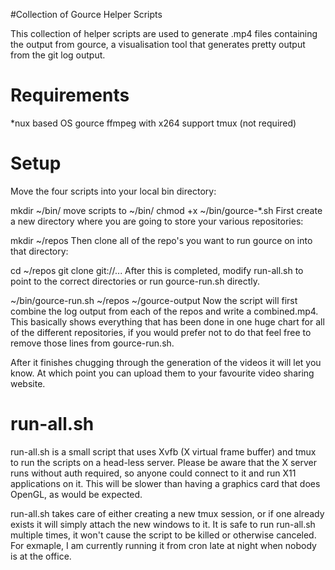 #Collection of Gource Helper Scripts

This collection of helper scripts are used to generate .mp4 files containing the output from gource, a visualisation tool that generates pretty output from the git log output.

# Requirements

*nux based OS
gource
ffmpeg with x264 support
tmux (not required)

# Setup

Move the four scripts into your local bin directory:

mkdir ~/bin/
move scripts to ~/bin/
chmod +x ~/bin/gource-*.sh
First create a new directory where you are going to store your various repositories:

mkdir ~/repos
Then clone all of the repo's you want to run gource on into that directory:

cd ~/repos
git clone git://...
After this is completed, modify run-all.sh to point to the correct directories or run gource-run.sh directly.

~/bin/gource-run.sh ~/repos ~/gource-output
Now the script will first combine the log output from each of the repos and write a combined.mp4. This basically shows everything that has been done in one huge chart for all of the different repositories, if you would prefer not to do that feel free to remove those lines from gource-run.sh.

After it finishes chugging through the generation of the videos it will let you know. At which point you can upload them to your favourite video sharing website.

# run-all.sh

run-all.sh is a small script that uses Xvfb (X virtual frame buffer) and tmux to run the scripts on a head-less server. Please be aware that the X server runs without auth required, so anyone could connect to it and run X11 applications on it. This will be slower than having a graphics card that does OpenGL, as would be expected.

run-all.sh takes care of either creating a new tmux session, or if one already exists it will simply attach the new windows to it. It is safe to run run-all.sh multiple times, it won't cause the script to be killed or otherwise canceled. For exmaple, I am currently running it from cron late at night when nobody is at the office.